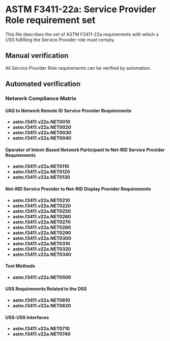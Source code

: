 # ASTM F3411-22a: Service Provider Role requirement set

This file describes the set of ASTM F3411-22a requirements with which a USS fulfilling the Service Provider role must comply.

## Manual verification

All Service Provider Role requirements can be verified by automation.

## Automated verification

### Network Compliance Matrix

#### UAS to Network Remote ID Service Provider Requirements

* **astm.f3411.v22a.NET0010**
* **astm.f3411.v22a.NET0020**
* **astm.f3411.v22a.NET0030**
* **astm.f3411.v22a.NET0040**

#### Operator of Intent-Based Network Participant to Net-RID Service Provider Requirements

* **astm.f3411.v22a.NET0110**
* **astm.f3411.v22a.NET0120**
* **astm.f3411.v22a.NET0130**

#### Net-RID Service Provider to Net-RID Display Provider Requirements

* **astm.f3411.v22a.NET0210**
* **astm.f3411.v22a.NET0220**
* **astm.f3411.v22a.NET0250**
* **astm.f3411.v22a.NET0260**
* **astm.f3411.v22a.NET0270**
* **astm.f3411.v22a.NET0280**
* **astm.f3411.v22a.NET0290**
* **astm.f3411.v22a.NET0300**
* **astm.f3411.v22a.NET0310**
* **astm.f3411.v22a.NET0320**
* **astm.f3411.v22a.NET0340**

#### Test Methods

* **astm.f3411.v22a.NET0500**

#### USS Requirements Related to the DSS

* **astm.f3411.v22a.NET0610**
* **astm.f3411.v22a.NET0620**

#### USS-USS Interfaces

* **astm.f3411.v22a.NET0710**
* **astm.f3411.v22a.NET0740**